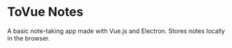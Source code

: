 # ToVue Notes

A basic note-taking app made with Vue.js and Electron. Stores notes locally in the browser.
